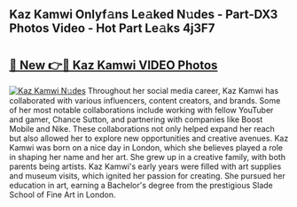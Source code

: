 ## Kaz Kamwi Onlyf𝚊ns Le𝚊ked N𝚞des - Part-DX3 Photos Video - Hot Part Le𝚊ks 4j3F7

# <h2><a href="http://ab47535.deff.icu/?id=Kaz+Kamwi">🔗 New 👉🔴 Kaz Kamwi VIDEO Photos</a></h2>

[![Kaz Kamwi N𝚞des](https://i.imgur.com/rIISA9y.gif)](http://ab47535.deff.icu/?id=Kaz+Kamwi)
Throughout her social media career, Kaz Kamwi has collaborated with various influencers, content creators, and brands. Some of her most notable collaborations include working with fellow YouTuber and gamer, Chance Sutton, and partnering with companies like Boost Mobile and Nike. These collaborations not only helped expand her reach but also allowed her to explore new opportunities and creative avenues. Kaz Kamwi was born on a nice day in London, which she believes played a role in shaping her name and her art. She grew up in a creative family, with both parents being artists. Kaz Kamwi's early years were filled with art supplies and museum visits, which ignited her passion for creating. She pursued her education in art, earning a Bachelor's degree from the prestigious Slade School of Fine Art in London.
